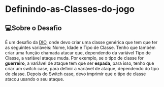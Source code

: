 # Definindo-as-Classes-do-jogo
## 💻Sobre o Desafio
É um desafio da [DIO](https://dio.me/), onde devo criar uma classe genérica que tem que ter as seguintes variáveis: Nome, Idade e Tipo de Classe. Tenho que também criar uma função chamada atacar que, dependendo da variável Tipo de Classe, a variável ataque muda. Por exemplo, se o tipo de classe for **guerreiro**, a variável de ataque tem que ser **espada**, para isso, tenho que criar um switch case, para definir a variável de ataque, dependendo do tipo de classe. Depois do Switch case, devo imprimir que o tipo de classe atacou usando o seu ataque.
